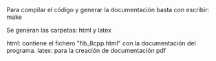 Para compilar el código y generar la documentación basta con escribir: make 

Se generan las carpetas: html y latex

html: contiene el fichero "fib_8cpp.html" con la documentación del programa.
latex: para la creación de documentación pdf



